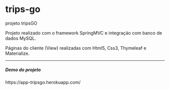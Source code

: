 # trips-go
projeto tripsGO




<p> Projeto realizado com o framework SpringMVC e integração com banco de dados MySQL. </p>

<p> Páginas do cliente (View) realizadas com Html5, Css3, Thymeleaf e Materialize. </p>


<hr>

<h5> Demo do projeto </h5> 
https://app-tripsgo.herokuapp.com/
